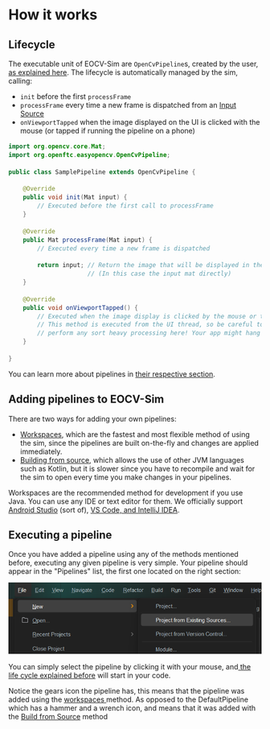 # How it works

## Lifecycle

The executable unit of EOCV-Sim are `OpenCvPipeline`s, created by the user, [as explained here](../pipelines.md). The lifecycle is automatically managed by the sim, calling:

* `init` before the first `processFrame`
* `processFrame` every time a new frame is dispatched from an [Input Source](../features/input-sources.md)
* `onViewportTapped` when the image displayed on the UI is clicked with the mouse (or tapped if running the pipeline on a phone)

```java
import org.opencv.core.Mat;
import org.openftc.easyopencv.OpenCvPipeline;

public class SamplePipeline extends OpenCvPipeline {

    @Override
    public void init(Mat input) {
        // Executed before the first call to processFrame
    }

    @Override
    public Mat processFrame(Mat input) {
        // Executed every time a new frame is dispatched

        return input; // Return the image that will be displayed in the viewport
                      // (In this case the input mat directly)
    }

    @Override
    public void onViewportTapped() {
        // Executed when the image display is clicked by the mouse or tapped
        // This method is executed from the UI thread, so be careful to not
        // perform any sort heavy processing here! Your app might hang otherwise
    }

}
```

You can learn more about pipelines in [their respective section](../pipelines.md).

## Adding pipelines to EOCV-Sim

There are two ways for adding your own pipelines:

* [Workspaces](../workspaces/what-are-workspaces.md), which are the fastest and most flexible method of using the sim, since the pipelines are built on-the-fly and changes are applied immediately.
* [Building from source](../other/untitled.md), which allows the use of other JVM languages such as Kotlin, but it is slower since you have to recompile and wait for the sim to open every time you make changes in your pipelines.

Workspaces are the recommended method for development if you use Java. You can use any IDE or text editor for them. We officially support [Android Studio](../workspaces/android-studio.md) (sort of), [VS Code, and IntelliJ IDEA](../workspaces/vscode-and-intellij.md).

## Executing a pipeline

Once you have added a pipeline using any of the methods mentioned before, executing any given pipeline is very simple. Your pipeline should appear in the "Pipelines" list, the first one located on the right section:

![In this case we will use the SamplePipeline shown before](<../.gitbook/assets/image (1).png>)

You can simply select the pipeline by clicking it with your mouse, and[ the life cycle explained before](how-it-works.md#lifecycle) will start in your code.&#x20;

Notice the gears icon the pipeline has, this means that the pipeline was added using the [workspaces ](../workspaces/what-are-workspaces.md)method. As opposed to the DefaultPipeline which has a hammer and a wrench icon, and means that it was added with the [Build from Source](../other/untitled.md) method&#x20;
